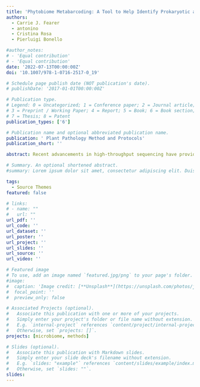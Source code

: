 ```yaml
---
title: 'Phytobiome Metabarcoding: A Tool to Help Identify Prokaryotic and Eukaryotic Causal Agents of Undiagnosed Tree Diseases'
authors:
  - Carrie J. Fearer
  - antonino
  - Cristina Rosa
  - Pierluigi Bonello

#author_notes:
# - 'Equal contribution'
# - 'Equal contribution'
date: '2022-07-13T00:00:00Z'
doi: '10.1007/978-1-0716-2517-0_19'

# Schedule page publish date (NOT publication's date).
# publishDate: '2017-01-01T00:00:00Z'

# Publication type.
# Legend: 0 = Uncategorized; 1 = Conference paper; 2 = Journal article;
# 3 = Preprint / Working Paper; 4 = Report; 5 = Book; 6 = Book section;
# 7 = Thesis; 8 = Patent
publication_types: ['6']

# Publication name and optional abbreviated publication name.
publication: ' Plant Pathology Method and Protocols'
publication_short: ''

abstract: Recent advancements in high-throughput sequencing have provided scientists with vastly enhanced tools to diagnose unknown tree diseases. One of these techniques is referred to as metabarcoding, which uses phylogenetically informative reference genes to taxonomically classify short DNA sequences amplified from environmental samples. Using metabarcoding, we are able to compare the microbiota of symptomatic and asymptomatic (including presumably naïve) samples and identify microbe(s) that are only present in symptomatic samples and could therefore be responsible for the undiagnosed disease. Metabarcoding involves two main steps: library preparation and bioinformatic processing. For library preparation, the appropriate reference gene for the organism of interest (i.e., bacteria, phytoplasma, fungi, or other eukaryotes, such as nematodes) is amplified from the DNA extracted from the environmental samples using PCR and prepared for sequencing. The bioinformatic processing includes four major steps: (1) quality check and cleanup on raw reads; (2) classification of the sequences into taxonomically informative groups (ASVs or OTUs); (3) taxonomy assignments based on the reference database; and (4) differential abundance and diversity analyses to identify microbes that are significantly associated with just symptomatic samples and that point toward the putative causal agent of the disease.

# Summary. An optional shortened abstract.
#summary: Lorem ipsum dolor sit amet, consectetur adipiscing elit. Duis posuere tellus ac convallis placerat. Proin tincidunt magna sed ex sollicitudin condimentum.

tags:
  - Source Themes
featured: false

# links:
# - name: ""
#   url: ""
url_pdf: ''
url_code: ''
url_dataset: ''
url_poster: ''
url_project: ''
url_slides: ''
url_source: ''
url_video: ''

# Featured image
# To use, add an image named `featured.jpg/png` to your page's folder.
#image:
#  caption: 'Image credit: [**Unsplash**](https://unsplash.com/photos/jdD8gXaTZsc)'
#  focal_point: ''
#  preview_only: false

# Associated Projects (optional).
#   Associate this publication with one or more of your projects.
#   Simply enter your project's folder or file name without extension.
#   E.g. `internal-project` references `content/project/internal-project/index.md`.
#   Otherwise, set `projects: []`.
projects: [microbiome, methods]

# Slides (optional).
#   Associate this publication with Markdown slides.
#   Simply enter your slide deck's filename without extension.
#   E.g. `slides: "example"` references `content/slides/example/index.md`.
#   Otherwise, set `slides: ""`.
slides:
---
```


